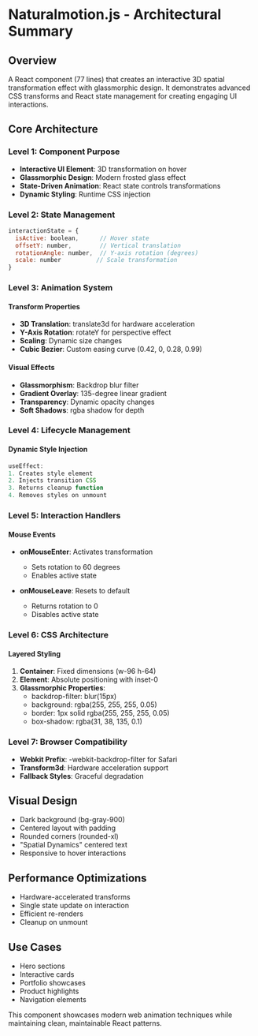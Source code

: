 # Naturalmotion.js - Architectural Summary

## Overview
A React component (77 lines) that creates an interactive 3D spatial transformation effect with glassmorphic design. It demonstrates advanced CSS transforms and React state management for creating engaging UI interactions.

## Core Architecture

### Level 1: Component Purpose
- **Interactive UI Element**: 3D transformation on hover
- **Glassmorphic Design**: Modern frosted glass effect
- **State-Driven Animation**: React state controls transformations
- **Dynamic Styling**: Runtime CSS injection

### Level 2: State Management
```javascript
interactionState = {
  isActive: boolean,      // Hover state
  offsetY: number,        // Vertical translation
  rotationAngle: number,  // Y-axis rotation (degrees)
  scale: number          // Scale transformation
}
```

### Level 3: Animation System

#### Transform Properties
- **3D Translation**: translate3d for hardware acceleration
- **Y-Axis Rotation**: rotateY for perspective effect
- **Scaling**: Dynamic size changes
- **Cubic Bezier**: Custom easing curve (0.42, 0, 0.28, 0.99)

#### Visual Effects
- **Glassmorphism**: Backdrop blur filter
- **Gradient Overlay**: 135-degree linear gradient
- **Transparency**: Dynamic opacity changes
- **Soft Shadows**: rgba shadow for depth

### Level 4: Lifecycle Management

#### Dynamic Style Injection
```javascript
useEffect:
1. Creates style element
2. Injects transition CSS
3. Returns cleanup function
4. Removes styles on unmount
```

### Level 5: Interaction Handlers

#### Mouse Events
- **onMouseEnter**: Activates transformation
  - Sets rotation to 60 degrees
  - Enables active state
  
- **onMouseLeave**: Resets to default
  - Returns rotation to 0
  - Disables active state

### Level 6: CSS Architecture

#### Layered Styling
1. **Container**: Fixed dimensions (w-96 h-64)
2. **Element**: Absolute positioning with inset-0
3. **Glassmorphic Properties**:
   - backdrop-filter: blur(15px)
   - background: rgba(255, 255, 255, 0.05)
   - border: 1px solid rgba(255, 255, 255, 0.05)
   - box-shadow: rgba(31, 38, 135, 0.1)

### Level 7: Browser Compatibility
- **Webkit Prefix**: -webkit-backdrop-filter for Safari
- **Transform3d**: Hardware acceleration support
- **Fallback Styles**: Graceful degradation

## Visual Design
- Dark background (bg-gray-900)
- Centered layout with padding
- Rounded corners (rounded-xl)
- "Spatial Dynamics" centered text
- Responsive to hover interactions

## Performance Optimizations
- Hardware-accelerated transforms
- Single state update on interaction
- Efficient re-renders
- Cleanup on unmount

## Use Cases
- Hero sections
- Interactive cards
- Portfolio showcases
- Product highlights
- Navigation elements

This component showcases modern web animation techniques while maintaining clean, maintainable React patterns.